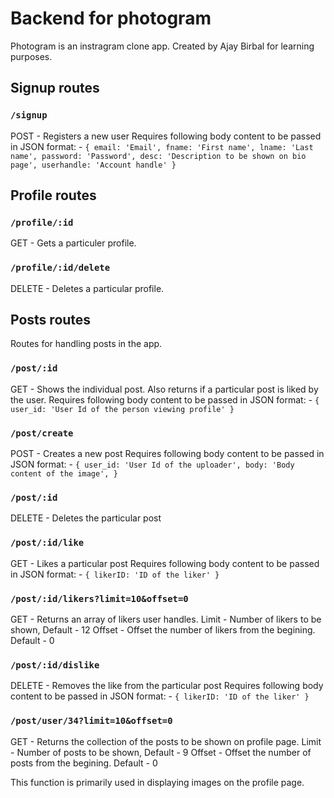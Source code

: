 # Backend for photogram

Photogram is an instragram clone app. Created by Ajay Birbal for learning purposes.

## Signup routes

### `/signup`
POST - Registers a new user
Requires following body content to be passed in JSON format: -
`{
    email: 'Email',
    fname: 'First name',
    lname: 'Last name',
    password: 'Password',
    desc: 'Description to be shown on bio page',
    userhandle: 'Account handle'
}`


## Profile routes

### `/profile/:id`
GET - Gets a particuler profile. 

### `/profile/:id/delete`
DELETE - Deletes a particular profile.


## Posts routes
Routes for handling posts in the app.

### `/post/:id`
GET - Shows the individual post. Also returns if a particular post is liked by the user.
Requires following body content to be passed in JSON format: -
`{
    user_id: 'User Id of the person viewing profile'
}`

### `/post/create`
POST - Creates a new post
Requires following body content to be passed in JSON format: -
`{
    user_id: 'User Id of the uploader',
    body: 'Body content of the image',
}`

### `/post/:id`
DELETE - Deletes the particular post

### `/post/:id/like`
GET - Likes a particular post
Requires following body content to be passed in JSON format: -
`{
    likerID: 'ID of the liker'
}`

### `/post/:id/likers?limit=10&offset=0`
GET - Returns an array of likers user handles.
Limit - Number of likers to be shown, Default - 12
Offset - Offset the number of likers from the begining. Default - 0

### `/post/:id/dislike`
DELETE - Removes the like from the particular post
Requires following body content to be passed in JSON format: -
`{
    likerID: 'ID of the liker'
}`

### `/post/user/34?limit=10&offset=0`
GET - Returns the collection of the posts to be shown on profile page. 
Limit - Number of posts to be shown, Default - 9
Offset - Offset the number of posts from the begining. Default - 0

This function is primarily used in displaying images on the profile page.
